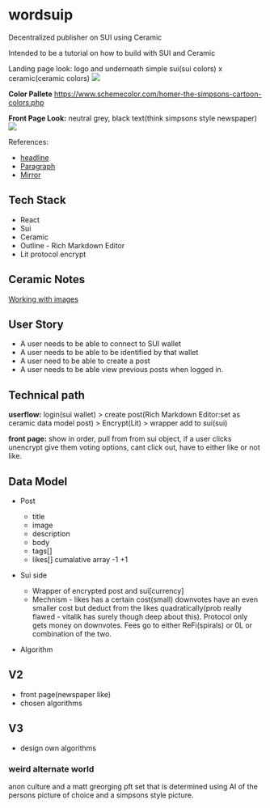 # wordsuip

Decentralized publisher on SUI using Ceramic

Intended to be a tutorial on how to build with SUI and Ceramic

Landing page look: logo and underneath simple sui(sui colors) x ceramic(ceramic colors)
![](https://i.imgur.com/92OcLuD.png)

**Color Pallete**
https://www.schemecolor.com/homer-the-simpsons-cartoon-colors.php

**Front Page Look:** neutral grey, black text(think simpsons style newspaper) 
![](https://i.imgur.com/nLQXX55.png)


References:
- [headline](https://viaheadline.xyz/)
- [Paragraph](https://paragraph.xyz/)
- [Mirror](https://mirror.xyz/dashboard)


## Tech Stack
- React
- Sui
- Ceramic
- Outline - Rich Markdown Editor
- Lit protocol encrypt


## Ceramic Notes
[Working with images](https://developers.ceramic.network/reference/self-id/modules/image_utils/)


## User Story
- A user needs to be able to connect to SUI wallet
- A user needs to be able to be identified by that wallet
- A user need to be able to create a post
- A user needs to be able view previous posts when logged in.

## Technical path
**userflow:** login(sui wallet) > create post(Rich Markdown Editor:set as ceramic data model post) > Encrypt(Lit) > wrapper add to sui(sui)  

**front page:** show in order, pull from from sui object, if a user clicks unencrypt give them voting options, cant click out, have to either like or not like. 

## Data Model 
- Post
    - title
    - image
    - description
    - body
    - tags[] 
    - likes[] cumalative array -1 +1

- Sui side
    - Wrapper of encrypted post and sui[currency]
    - Mechnism - likes has a certain cost(small) downvotes have an even smaller cost but deduct from the likes quadratically(prob really flawed - vitalik has surely though deep about this). Protocol only gets money on downvotes. Fees go to either ReFi(spirals) or 0L or combination of the two.
    
- Algorithm 


## V2
- front page(newspaper like) 
- chosen algorithms

## V3
- design own algorithms


### weird alternate world

anon culture and a matt greorging pft set that is determined using AI of the persons picture of choice and a simpsons style picture.

